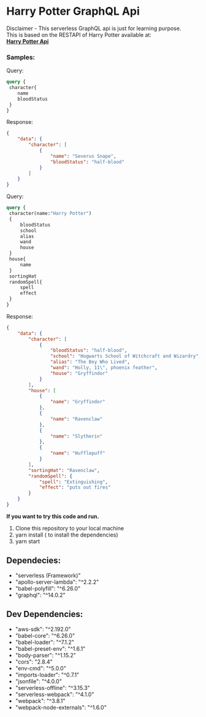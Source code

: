 
# Harry Potter GraphQL Api

Disclaimer - This serverless GraphQL api is just for learning purpose.<br />
This is based on the RESTAPI of Harry Potter available at:<br />
<strong> <a href="https://potterapi.com">Harry Potter Api</a> </strong>




### Samples:

Query:
```graphql
query {
 character{
    name
    bloodStatus
 }
}
```

Response:
```json
{
    "data": {
        "character": [
            {
                "name": "Severus Snape",
                "bloodStatus": "half-blood"
            }
        ]
    }
}
```

Query:
```graphql
query {
 character(name:"Harry Potter")
 {
     bloodStatus
     school
     alias
     wand
     house
 }
 house{
     name
 }
 sortingHat
 randomSpell{
     spell
     effect
 }
}
```
Response:
```json
{
    "data": {
        "character": [
            {
                "bloodStatus": "half-blood",
                "school": "Hogwarts School of Witchcraft and Wizardry",
                "alias": "The Boy Who Lived",
                "wand": "Holly, 11\", phoenix feather",
                "house": "Gryffindor"
            }
        ],
        "house": [
            {
                "name": "Gryffindor"
            },
            {
                "name": "Ravenclaw"
            },
            {
                "name": "Slytherin"
            },
            {
                "name": "Hufflepuff"
            }
        ],
        "sortingHat": "Ravenclaw",
        "randomSpell": {
            "spell": "Extinguishing",
            "effect": "puts out fires"
        }
    }
}
```

<strong>If you want to try this code and run.</strong>

1. Clone this repository to your local machine
2. yarn install ( to install the dependencies)
3. yarn start

<h2>Dependecies:</h2>
<ul>
    <li>"serverless (Framework)"</li>
    <li>"apollo-server-lambda": "^2.2.2"</li>
    <li>"babel-polyfill": "^6.26.0"</li>
    <li>"graphql": "^14.0.2"</li>
</ul>

<h2>Dev Dependencies:</h2>
<ul>
    <li>"aws-sdk": "^2.192.0"</li>
    <li>"babel-core": "^6.26.0"</li>
    <li>"babel-loader": "^7.1.2"</li>
    <li>"babel-preset-env": "^1.6.1"</li>
    <li>"body-parser": "^1.15.2"</li>
    <li>"cors": "2.8.4"</li>
    <li>"env-cmd": "^5.0.0"</li>
    <li>"imports-loader": "^0.7.1"</li>
    <li>"jsonfile": "^4.0.0"</li>
    <li>"serverless-offline": "^3.15.3"</li>
    <li>"serverless-webpack": "^4.1.0"</li>
    <li>"webpack": "^3.8.1"</li>
    <li>"webpack-node-externals": "^1.6.0"</li>
</ul>